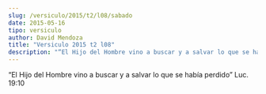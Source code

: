 ```yaml
---
slug: /versiculo/2015/t2/l08/sabado
date: 2015-05-16
tipo: versiculo
author: David Mendoza
title: "Versiculo 2015 t2 l08"
description: "“El Hijo del Hombre vino a buscar y a salvar lo que se había perdido” Luc. 19:10"
---
```


“El Hijo del Hombre vino a buscar y a salvar lo que se había perdido” Luc. 19:10
